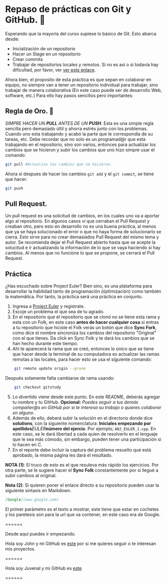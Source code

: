 # Repaso de prácticas con Git y GitHub. 📖

Esperando que la mayoría del curso supiese lo básico de Git. Esto abarca desde:
- Inicialización de un repositorio
- Hacer un Stage en un repositorio
- Crear commits
- Trabajar de repositorios locales y remotos.
Si no es así o si todavía hay dificultad, por favor, ver [ver este enlace](https://git-scm.com/docs).

Ahora bien, el proposito de esta práctica es que sepan en colaborar en equipo, no siempre van a tener un repositorio individual para trabajar, sino trabajar de manera colaborativa (En este caso puede ser de desarrollo Web, software, etc.) Para ello hay pasos sencillos pero importantes:

## Regla de Oro. 🥇
*SIMPRE HACER UN **PULL** ANTES DE UN **PUSH***.
Esta es una simple regla sencilla pero demasiado últil y ahorra estrés junto con los problemas. 
Cuando uno esta trabajando y acabó la parte que le correspondía de su tareas, etc. Debe recordar que no solo es un programad@r que esta trabajando en el repositorio, sino son varios, entonces para actualizar los cambios que se hicieron y subir los cambios que uno hizo simpre usar el comando:

```bash
git pull #Actualiza los cambios que se hicieron.
 ```
Ahora sí despues de hacer los cambios ``git add`` y el ``git commit``, se tiene que hacer:

```bash
git push
```

## Pull Request.
Un pull request es una solicitud de cambios, en los cuales uno va a aportar algo al repositorio. En algunos casos vi que cerraban el Pull Request y creaban otro, pero esto en desarrollo no es una buena práctica, al menos que ya se haya solucionado el error o que no haya forma de solucionarlo se cierra. Esto sirve para no crear demasiados Pull Request del mismo tema y autor. Se recomienda dejar el Pull Request abierto hasta que se acepte la solucitud e ir actualizando la información de lo que se vaya haciendo si hay cambios. Al menos que no funcione lo que se propone, se cerrará el Pull Request.

## Práctica
¿Has escuchado sobre Project Euler? Bien sino, es una plataforma para desarrollar la habilidad tanto de programación (óptimización) como también la matemática.
Por tanto, la práctica será una práctica en conjunto. 

1. Ingresa a [Project Euler](https://projecteuler.net/) y registrate.
2. Escoje un problema el que sea de tu agrado.
3. En el repositorio que el repositorio que se clonó no se tiene esta rama y esta con un Folk, en este caso **antes de hacer cualquier cosa** si entras a tu repositorio que hiciste el Folk verás un botón que dice **Sync Fork**, como dice el nombre sincroniza los cambios del repositorio "Original" con el que tienes. Da click en Sync Folk y te dará los cambios que se han hecho durante este tiempo.
4. Ahí te aparecerá la rama que se creó, entonces lo único que se tiene que hacer desde la terminal de su computadora es actualizar las ramas remotas a las locales, para hacer esto se usa el siguiente comando:
```bash
    git remote update origin --prune
```
Después solamente falta cambiarse de rama usando: 
```bash
    git checkout gitstudy
```
5. Lo divertido viene desde este punto. En este README, deberás agregar tu nombre y tu GitHub. **Opcional:** *Puedes seguir a tus demás compañer@s en GitHub por si te interesa su trabajo o quieres colaborar en alguno*.
6. Además de ello, deberá subir la solución en el directorio donde dice **solutions**, con la siguiente nomenclatura: **Iniciales empezando por apellidos**_EULER_**número del ejercio**. Por ejemplo; `ANJ_EULER_1.cpp`. En este caso, se le dará libertad a cada quien de resolverlo en el lenguaje que le sea más cómodo, sin embargo, pueden tener una participación si lo hacen en C. 
7. En el reporte debe incluir la captura del problema resuelto que está aprobado, la misma página les dará el resultado.

**NOTA (1)**: El truco de esto es el que resuleva más rápido los ejercicios. Por otra parte, se le sugiere hacer el **Sync Folk** constantemente por si llegué a subir cambios al original.

**Nota (2)**: Si quieren poner el enlace directo a su repositorio pueden usar la siguiente sintaxis en Markdown.

```markdown
[Google](www.google.com)
```
El primer parámetro es el texto a mostrar, este tiene que estar en cochetes y los paretesis son para la url que va contener, en este caso era de Google.

======

Desde aquí puedes ir empezando.


Hola soy John y mi GitHub es [este](https://github.com/JohnKun136NVCP) por si me quieres seguir o te interesan mis proyectos.

====== 

Hola soy Juvenal y mi GitHub es [este](https://github.com/JuvsProgrammer)

====== 


